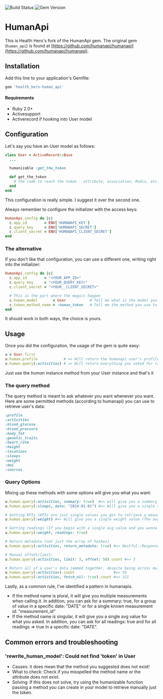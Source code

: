 ![Build Status](https://img.shields.io/travis/HealthHero/humanapi.svg)
![Gem Version](https://img.shields.io/gem/v/health_hero-human_api.svg)

# HumanApi

This is Health Hero's fork of the HumanApi gem.  The original gem (`human_api`) is found at [https://github.com/humanapi/humanapi](https://github.com/humanapi/humanapi).

## Installation

Add this line to your application's Gemfile:

```ruby
gem 'health_hero-human_api'
```

#### Requirements

- Ruby 2.0+
- Activesupport
- Activerecord if hooking into User model

## Configuration

Let's say you have an User model as follows:

```ruby
class User < ActiveRecord::Base
  ...

  humanizable :get_the_token

  def get_the_token
    # the code to reach the token - attribute, association, Redis, etc.
  end
end
```

This configuration is really simple. I suggest it over the second one.

Always remember to configure the initializer with the access keys:
```ruby
HumanApi.config do |c|
  c.app_id        = ENV['HUMANAPI_KEY']
  c.query_key     = ENV['HUMANAPI_SECRET']
  c.client_secret = ENV['HUMANAPI_CLIENT_SECRET']
end
```

### The alternative

If you don't like that configuration, you can use a different one, writing right into the initializer:

```ruby
HumanApi.config do |c|
  c.app_id        = "<YOUR_APP_ID>"
  c.query_key     = "<YOUR_QUERY_KEY>"
  c.client_secret = "<YOUR__CLIENT_SECRET>"

  # This is the part where the magics happen
  c.human_model       = User           # Tell me what is the model you want to use
  c.token_method_name = :human_token   # Tell me the method you use to retrieve the token (Inside the human_model)
end
```

It should work in both ways, the choice is yours.

## Usage
Once you did the configuration, the usage of the gem is quite easy:

```ruby
u = User.first
u.human.profile            # => Will return the humanapi user's profile
u.human.query(:activities) # => Will return everything you asked for (as an array of hashes)
```

Just use the _human_ instance method from your User instance and that's it

### The query method
The query method is meant to ask whatever you want whenever you want. Here are some permitted methods (according to humanapi) you can use to retrieve user's data:

```ruby
:profile
:activities
:blood_glucose
:blood_pressure
:body_fat
:genetic_traits
:heart_rate
:height
:locations
:sleeps
:weight
:bmi
:sources
```

### Query Options
Mixing up these methods with some options will give you what you want:

```ruby
u.human.query(:activities, summary: true)  #=> will give you a summary of the activities
u.human.query(:sleeps, date: "2014-01-01") #=> Will give you a single sleep measurement

# Getting KPIs (KPIs are just single values you get to retrieve a measurements average value)
u.human.query(:weight) #=> Will give you a single weight value (The avg I guess)

# Getting readings (If you begin with a single avg value and you wanna go deeper)
u.human.query(:weight, readings: true)

# Return metadata (not just the array of hashes)
u.human.query(:activities, return_metadata: true) #=> Nestful::Response object, with headers and body available

# Manual offset/limit:
u.human.query(:activities, limit: 3, offset: 50).count #=> 3

# Return all of a user's data jammed together, despite being across multiple pages:
u.human.query(:activities).count                  #=> 50
u.human.query(:activities, fetch_all: true).count #=> 321
```

Lastly, as a common rule, I've identified a pattern in humanapis.
- If the method name is plural, it will give you multiple measurements when calling it. In addition, you can ask for a summary: true, for a group of value in a specific date: "DATE" or for a single known measurement id: "measurement_id"
- If the method name is singular, it will give you a single avg value for what you asked. In addition, you can ask for all readings: true and for all readings => true in a specific date: "DATE".

## Common errors and troubleshooting

### 'rewrite_human_model': Could not find 'token' in User
- Causes: it does mean that the method you suggested does not exist!
- What to check: Check if you misspelled the method name or the attribute does not exist.
- Solving: If this does not solve, try using the humanizable function passing a method you can create in your model to retrieve manually just the token.
